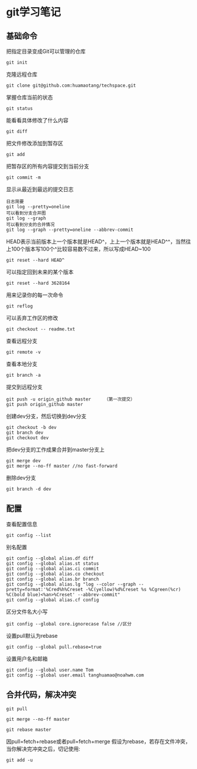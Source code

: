 # git学习笔记
## 基础命令
把指定目录变成Git可以管理的仓库

```
git init
```
克隆远程仓库

```
git clone git@github.com:huamaotang/techspace.git
```
掌握仓库当前的状态

```
git status
```
能看看具体修改了什么内容

```
git diff
```
把文件修改添加到暂存区

```
git add
```
把暂存区的所有内容提交到当前分支

```
git commit -m  
```
显示从最近到最远的提交日志

```
日志简要
git log --pretty=oneline
可以看到分支合并图
git log --graph     
可以看到分支的合并情况
git log --graph --pretty=oneline --abbrev-commit
```
HEAD表示当前版本上一个版本就是HEAD^，上上一个版本就是HEAD^^，当然往上100个版本写100个^比较容易数不过来，所以写成HEAD~100

```
git reset --hard HEAD^
```
可以指定回到未来的某个版本

```
git reset --hard 3628164
```
用来记录你的每一次命令

```
git reflog
```
可以丢弃工作区的修改

```
git checkout -- readme.txt
```
查看远程分支

```
git remote -v
```
查看本地分支

```
git branch -a
```
提交到远程分支

```
git push -u origin_github master     （第一次提交）
git push origin_github master
```
创建dev分支，然后切换到dev分支

```
git checkout -b dev
git branch dev
git checkout dev
```
把dev分支的工作成果合并到master分支上

```
git merge dev
git merge --no-ff master //no fast-forward
```
删除dev分支

```
git branch -d dev
```
## 配置
查看配置信息

```
git config --list
```
别名配置

```
git config --global alias.df diff
git config --global alias.st status
git config --global alias.ci commit
git config --global alias.co checkout
git config --global alias.br branch
git config --global alias.lg "log --color --graph --pretty=format:'%Cred%h%Creset -%C(yellow)%d%Creset %s %Cgreen(%cr) %C(bold blue)<%an>%Creset' --abbrev-commit"
git config --global alias.cf config
```
区分文件名大小写

```
git config --global core.ignorecase false //区分
```
设置pull默认为rebase

```
git config --global pull.rebase=true
```
设置用户名和邮箱

```
git config --global user.name Tom
git config --global user.email tanghuamao@noahwm.com
```
## 合并代码，解决冲突

```
git pull
```

```
git merge --no-ff master
```

```
git rebase master
```

因pull=fetch+rebase或者pull=fetch+merge
假设为rebase，若存在文件冲突，当你解决完冲突之后，切记使用:

```
git add -u
```


